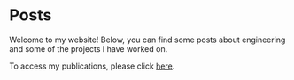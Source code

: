# Posts

Welcome to my website! Below, you can find some posts about engineering and some of the projects I have worked on.

To access my publications, please click [here](publications.md).

